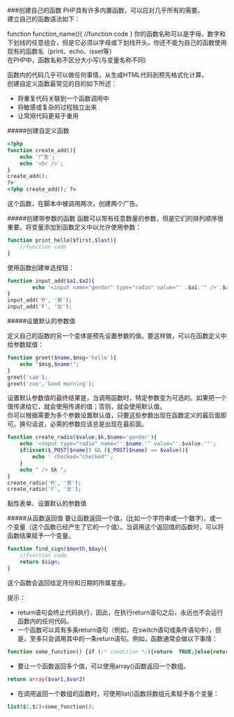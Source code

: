 ###创建自己的函数
PHP具有许多内置函数，可以应对几乎所有的需要。      
建立自己的函数语法如下：      

function function_name(){
  //function code
}
你的函数名称可以是字母、数字和下划线的任意组合，但是它必须以字母或下划线开头。你还不能为自己的函数使用现有的函数名（print、echo、isset等）       
在PHP中，函数名称不区分大小写(与变量名称不同)      
      
函数内的代码几乎可以做任何事情，从生成HTML代码到预先格式化计算。         
创建自定义函数最常见的目的如下所述：         

 - 将重复代码关联到一个函数调用中
 - 将敏感或复杂的过程独立出来
 - 让常用代码更易于重用

#####创建自定义函数
```php
<?php
function create_add(){
	echo '广告';
	echo '<br />';
}
create_add();
?>
<?php create_add(); ?>
```
这个函数，在脚本中被调用两次，创建两个广告。      

#####创建带参数的函数
函数可以带有任意数量的参数，但是它们的排列顺序很重要。将变量添加到函数定义中以允许使用参数：
```php
function print_hello($first,$last){
	//function code
}
```
使用函数创建单选按钮：
```php
function input_add($a1,$a2){
		echo '<input name="gender" type="radio" value="' .$a1.'" />'.$a2;
}
input_add('M', '男');
input_add('F', '女');
```
#####设置默认的参数值

定义自己的函数的另一个变体是预先设置参数的值。要这样做，可以在函数定义中给参数赋值：
```php
function greet($name,$msg='hello'){
	echo "$msg,$name!";
}
greet('sam');
greet('zoe','Good morning');
```
设置默认参数值的最终结果是，当调用函数时，特定参数变为可选的。如果把一个值传递给它，就会使用传递的值；否则，就会使用默认值。         
你可以根据需要为多个参数设置默认值，只要这些参数出现在函数定义的最后面即可。换句话说，必需的参数应该总是出现在最前面。        
```php
function create_radio($value,$k,$name='gender'){
	echo '<input type="radio" name="'.$name.'" value="'.$value.'"';
	if(isset($_POST[$name]) && ($_POST[$name] == $value)){
		echo ' checked="checked"';
	}
	echo " /> $k ";
}
create_radio('M', '男');
create_radio('F', '女');
```
黏性表单、设置默认的参数值

#####从函数返回值
要让函数返回一个值，(比如一个字符串或一个数字)，或一个变量（这个函数已经产生了它的一个值）。当调用这个返回值的函数时，可以将函数结果赋予一个变量。
```php
function find_sign($month,$day){
	//function code.
	return $sign;
}
```
这个函数会返回给定月份和日期的所属星座。          
             
提示：          
- return语句会终止代码执行，因此，在执行return语句之后，永远也不会运行函数内的任何代码。
- 一个函数可以具有多条return语句（例如，在switch语句或条件语句中），但是，至多只会调用其中的一条return语句。例如，函数通常会做以下事情：

```php
function some_function() {if (/* condition */){return  TRUE;}else{return FALSE;}}
```
- 要让一个函数返回多个值，可以使用array()函数返回一个数组。

```php
return array($var1,$var2)
```
- 在调用返回一个数组的函数时，可使用list()函数将数组元素赋予各个变量：

```php
list($1,$2)=some_function();
```
